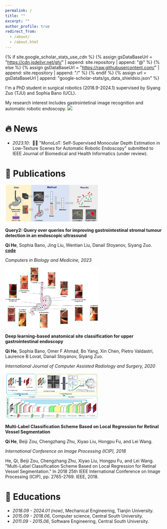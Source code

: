 ```yaml
---
permalink: /
title: ""
excerpt: ""
author_profile: true
redirect_from: 
  - /about/
  - /about.html
---
```


{% if site.google_scholar_stats_use_cdn %}
{% assign gsDataBaseUrl = "https://cdn.jsdelivr.net/gh/" | append: site.repository | append: "@" %}
{% else %}
{% assign gsDataBaseUrl = "https://raw.githubusercontent.com/" | append: site.repository | append: "/" %}
{% endif %}
{% assign url = gsDataBaseUrl | append: "google-scholar-stats/gs_data_shieldsio.json" %}

<span class='anchor' id='about-me'></span>

I'm a PhD student in surgical robotics (2018.9-2024.1) supervised by Siyang Zuo (TJU) and Sophia Bano (UCL).

My research interest includes gastrointetinal image recognition and automatic robotic endoscopy. <a href='https://scholar.google.com/citations?user=L_fC-TMAAAAJ'><img src="https://img.shields.io/endpoint?url={{ url | url_encode }}&logo=Google%20Scholar&labelColor=f6f6f6&color=9cf&style=flat&label=citations"></a>


# 🔥 News
- *2023.10*: &nbsp;🎉🎉 "MonoLoT: Self-Supervised Monocular Depth Estimation in Low-Texture Scenes for Automatic Robotic Endoscopy" submitted to IEEE Journal of Biomedical and Health Informatics (under review). 

# 📝 Publications 

<div class='paper-box'><div class='paper-box-image'><div><img src='images/cibm_2023.jpg' alt="query2_cibm2023" width="300px"></div></div>
<div class='paper-box-text' markdown="1">

**Query2: Query over queries for improving gastrointestinal stromal tumour detection in an endoscopic ultrasound**

**Qi He**, Sophia Bano, Jing Liu, Wentian Liu, Danail Stoyanov, Siyang Zuo. [**code**](https://github.com/howardchina/query2)

*Computers in Biology and Medicine, 2023*


</div>
</div>

<div class='paper-box'><div class='paper-box-image'><div><img src='images/IJCARS_2020.jpg' alt="ijcars2023" width="300px"></div></div>
<div class='paper-box-text' markdown="1">

**Deep learning-based anatomical site classification for upper gastrointestinal endoscopy**

**Qi He**, Sophia Bano, Omer F Ahmad, Bo Yang, Xin Chen, Pietro Valdastri, Laurence B Lovat, Danail Stoyanov, Siyang Zuo.

*International Journal of Computer Assisted Radiology and Surgery, 2020*


</div>
</div>

<div class='paper-box'><div class='paper-box-image'><div><img src='images/ICIP_2018.png' alt="icip2018" width="300px"></div></div>
<div class='paper-box-text' markdown="1">

**Multi-Label Classification Scheme Based on Local Regression for Retinal Vessel Segmentation**

**Qi He**, Beiji Zou, Chengzhang Zhu, Xiyao Liu, Hongpu Fu, and Lei Wang.

*International Conference on Image Processing (ICIP), 2018*


</div>
</div>
He, Qi, Beiji Zou, Chengzhang Zhu, Xiyao Liu, Hongpu Fu, and Lei Wang. "Multi-Label Classification Scheme Based on Local Regression for Retinal Vessel Segmentation." In 2018 25th IEEE International Conference on Image Processing (ICIP), pp. 2765-2769. IEEE, 2018.

# 📖 Educations
- *2018.09 - 2024.01 (now)*, Mechanical Engineering, Tianjin University. 
- *2015.09 - 2018.06*, Computer science, Central South University.
- *2011.09 - 2015.06*, Software Engineering, Central South University. 
